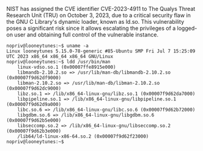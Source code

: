 NIST has assigned the CVE identifier CVE-2023-4911 to The Qualys Threat Research Unit (TRU) on October 3, 2023, due to a critical security flaw in the GNU C Library's dynamic loader, known as ld.so. This vulnerability poses a significant risk since it allows escalating the privileges of a logged-on user and obtaining full control of the vulnerable instance.  



```
nopriv@looneytunes:~$ uname -a
Linux looneytunes 5.15.0-78-generic #85-Ubuntu SMP Fri Jul 7 15:25:09 UTC 2023 x86_64 x86_64 x86_64 GNU/Linux
nopriv@looneytunes:~$ ldd /usr/bin/man
	linux-vdso.so.1 (0x00007ffe8915e000)
	libmandb-2.10.2.so => /usr/lib/man-db/libmandb-2.10.2.so (0x00007f9d62df9000)
	libman-2.10.2.so => /usr/lib/man-db/libman-2.10.2.so (0x00007f9d62dc9000)
	libz.so.1 => /lib/x86_64-linux-gnu/libz.so.1 (0x00007f9d62da7000)
	libpipeline.so.1 => /lib/x86_64-linux-gnu/libpipeline.so.1 (0x00007f9d62d9a000)
	libc.so.6 => /lib/x86_64-linux-gnu/libc.so.6 (0x00007f9d62b72000)
	libgdbm.so.6 => /lib/x86_64-linux-gnu/libgdbm.so.6 (0x00007f9d62b5e000)
	libseccomp.so.2 => /lib/x86_64-linux-gnu/libseccomp.so.2 (0x00007f9d62b3e000)
	/lib64/ld-linux-x86-64.so.2 (0x00007f9d62f23000)
nopriv@looneytunes:~$ 


```